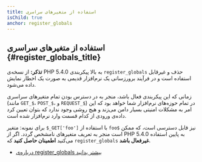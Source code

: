 ```yaml
---
title: استفاده از متغیرهای سراسری
isChild: true
anchor: register_globals
---
```


## استفاده از متغیرهای سراسری {#register_globals_title}

**تذکر:** از نسخه‌ی PHP 5.4.0 به بالا پیکربندی `register_globals` حذف و غیرقابل استفاده است و در فرآیند برورزسانی یک نرم‌افزار قدیمی به صورت یک اخطار نمایش داده می‌شود.

زمانی که این پیکربندی فعال باشد، منجر به در دسترس بودن تمام متغیرهای سراسری (مانند `GET_$`، `POST_$`، و `REQUEST_$`) در تمام حوزه‌های نرم‌افزار شما خواهد بود که این امر به مشکلات امنیتی بسیار دامن می‌زند و هیچ روشی وجود ندارد که بتوان تعیین کرد داده‌ی ورودی از کدام قسمت وارد نرم‌افزار شده است.

برای نمونه: متغیر `$_GET['foo']` با استفاده از `foo$` نیز قابل دسترسی است، که ممکن است منجر به تعریف متغیرهای نامشخص گردد. اگر از PHP 5.4.0 به پایین استفاده می‌کنید __اطمینان حاصل کنید__ که `register_globals` __غیرفعال باشد__.

* [درباره‌ی register_globals بیشتر بدانید](http://www.php.net/manual/en/security.globals.php)
